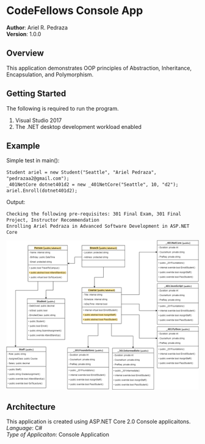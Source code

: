 # CodeFellows Console App

**Author**: Ariel R. Pedraza <br />
**Version**: 1.0.0

## Overview
This application demonstrates OOP principles of Abstraction, Inheritance, Encapsulation, and Polymorphism.


## Getting Started
The following is required to run the program.
1. Visual Studio 2017 
2. The .NET desktop development workload enabled 

## Example
Simple test in main():
```
Student ariel = new Student("Seattle", "Ariel Pedraza", "pedrazaa2@gmail.com");
_401NetCore dotnet401d2 = new _401NetCore("Seattle", 10, "d2");
ariel.Enroll(dotnet401d2);
```
Output:
```
Checking the following pre-requisites: 301 Final Exam, 301 Final Project, Instructor Recommendation
Enrolling Ariel Pedraza in Advanced Software Development in ASP.NET Core
```
![Class Diagram](401_Lab05.png)
## Architecture
This application is created using ASP.NET Core 2.0 Console applicaitons. <br />
*Language*: C# <br />
*Type of Applicaiton*: Console Application <br />